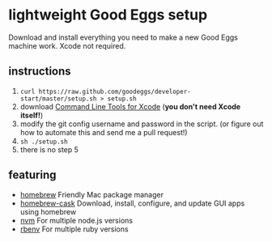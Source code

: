 # lightweight Good Eggs setup

Download and install everything you need to make a new Good Eggs machine work. Xcode not required.

## instructions

1. `curl https://raw.github.com/goodeggs/developer-start/master/setup.sh > setup.sh`
2. download [Command Line Tools for Xcode](https://developer.apple.com/downloads/) (**you don't need Xcode itself!**)
3. modify the git config username and password in the script. (or figure out how to automate this and send me a pull request!)
4. `sh ./setup.sh`
5. there is no step 5

## featuring

- [homebrew](http://brew.sh/) Friendly Mac package manager
- [homebrew-cask](https://github.com/phinze/homebrew-cask) Download, install, configure, and update GUI apps using homebrew
- [nvm](https://github.com/creationix/nvm) For multiple node.js versions
- [rbenv](https://github.com/sstephenson/rbenv) For multiple ruby versions
